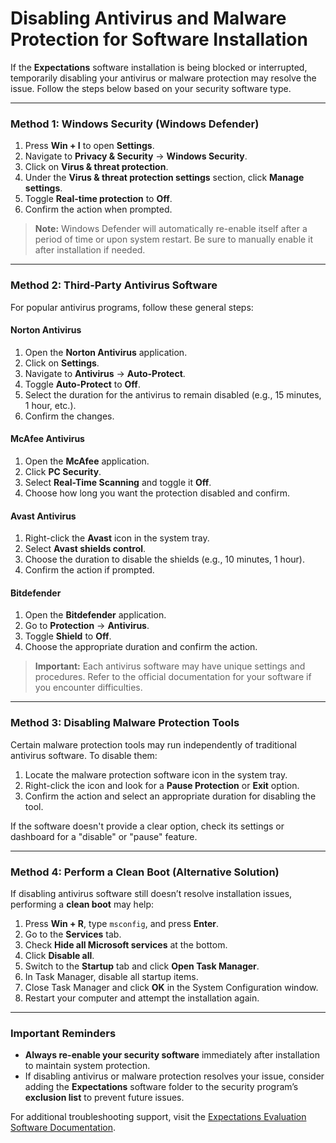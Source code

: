 # Disabling Antivirus and Malware Protection for Software Installation

If the **Expectations** software installation is being blocked or interrupted, temporarily disabling your antivirus or malware protection may resolve the issue. Follow the steps below based on your security software type.

***

### **Method 1: Windows Security (Windows Defender)**

1. Press **Win + I** to open **Settings**.
2. Navigate to **Privacy & Security** → **Windows Security**.
3. Click on **Virus & threat protection**.
4. Under the **Virus & threat protection settings** section, click **Manage settings**.
5. Toggle **Real-time protection** to **Off**.
6. Confirm the action when prompted.

> **Note:** Windows Defender will automatically re-enable itself after a period of time or upon system restart. Be sure to manually enable it after installation if needed.

***

### **Method 2: Third-Party Antivirus Software**

For popular antivirus programs, follow these general steps:

#### **Norton Antivirus**

1. Open the **Norton Antivirus** application.
2. Click on **Settings**.
3. Navigate to **Antivirus** → **Auto-Protect**.
4. Toggle **Auto-Protect** to **Off**.
5. Select the duration for the antivirus to remain disabled (e.g., 15 minutes, 1 hour, etc.).
6. Confirm the changes.

#### **McAfee Antivirus**

1. Open the **McAfee** application.
2. Click **PC Security**.
3. Select **Real-Time Scanning** and toggle it **Off**.
4. Choose how long you want the protection disabled and confirm.

#### **Avast Antivirus**

1. Right-click the **Avast** icon in the system tray.
2. Select **Avast shields control**.
3. Choose the duration to disable the shields (e.g., 10 minutes, 1 hour).
4. Confirm the action if prompted.

#### **Bitdefender**

1. Open the **Bitdefender** application.
2. Go to **Protection** → **Antivirus**.
3. Toggle **Shield** to **Off**.
4. Choose the appropriate duration and confirm the action.

> **Important:** Each antivirus software may have unique settings and procedures. Refer to the official documentation for your software if you encounter difficulties.

***

### **Method 3: Disabling Malware Protection Tools**

Certain malware protection tools may run independently of traditional antivirus software. To disable them:

1. Locate the malware protection software icon in the system tray.
2. Right-click the icon and look for a **Pause Protection** or **Exit** option.
3. Confirm the action and select an appropriate duration for disabling the tool.

If the software doesn't provide a clear option, check its settings or dashboard for a "disable" or "pause" feature.

***

### **Method 4: Perform a Clean Boot (Alternative Solution)**

If disabling antivirus software still doesn’t resolve installation issues, performing a **clean boot** may help:

1. Press **Win + R**, type `msconfig`, and press **Enter**.
2. Go to the **Services** tab.
3. Check **Hide all Microsoft services** at the bottom.
4. Click **Disable all**.
5. Switch to the **Startup** tab and click **Open Task Manager**.
6. In Task Manager, disable all startup items.
7. Close Task Manager and click **OK** in the System Configuration window.
8. Restart your computer and attempt the installation again.

***

### **Important Reminders**

* **Always re-enable your security software** immediately after installation to maintain system protection.
* If disabling antivirus or malware protection resolves your issue, consider adding the **Expectations** software folder to the security program’s **exclusion list** to prevent future issues.

For additional troubleshooting support, visit the [Expectations Evaluation Software Documentation](https://docs.nexportsolutions.com/expectations-evaluation-software).
